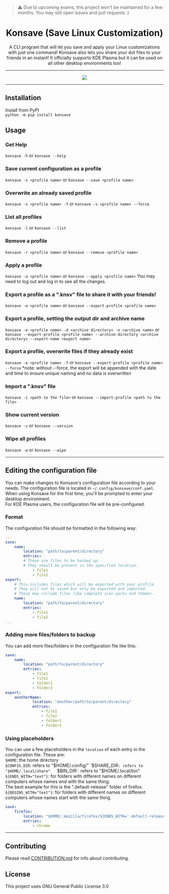 > :warning: Due to upcoming exams, this project won't be maintained for a few months. You may still open issues and pull requests :)

<h1 align=center> Konsave (Save Linux Customization) </h1>
<p align=center>A CLI program that will let you save and apply your Linux customizations with just one command! Konsave also lets you share your dot files to your friends in an instant! It officially supports KDE Plasma but it can be used on all other desktop environments too!</p>

---

<p align="center">
<img src="https://user-images.githubusercontent.com/39525869/109611033-a6732c80-7b53-11eb-9ece-ffd9cef49047.gif" />
</p>

---

## Installation
Install from PyPI  
`python -m pip install konsave`

## Usage
### Get Help
`konsave -h` or `konsave --help`
### Save current configuration as a profile
`konsave -s <profile name>` or `konsave --save <profile name>`
### Overwrite an already saved profile
`konsave -s <profile name> -f` or `konsave -s <profile name> --force `
### List all profiles
`konsave -l` or `konsave --list`
### Remove a profile
`konsave -r <profile name>` or `konsave --remove <profile name>`
### Apply a profile
`konsave -a <profile name>` or `konsave --apply <profile name>`
You may need to log out and log in to see all the changes.  
### Export a profile as a ".knsv" file to share it with your friends!
`konsave -e <profile name>` or `konsave --export-profile <profile name>`
### Export a profile, setting the output dir and archive name
`konsave -e <profile name> -d <archive directory> -n <archive name>`
or
`konsave --export-profile <profile name> --archive-directory <archive directory> --export-name <export name>`
### Export a profile, overwrite files if they already exist
`konsave -e <profile name> -f` or `konsave --export-profile <profile name> --force`
*note: without --force, the export will be appended with the date and time to ensure unique naming and no data is overwritten
### Import a ".knsv" file
`konsave -i <path to the file>` or `konsave --import-profile <path to the file>`
### Show current version
`konsave -v` or `konsave --version`  
### Wipe all profiles
`konsave -w` or `konsave --wipe`

  
---
  

## Editing the configuration file
You can make changes to Konsave's configuration file according to your needs. The configuration file is located in `~/.config/konsave/conf.yaml`.
When using Konsave for the first time, you'll be prompted to enter your desktop environment.  
For KDE Plasma users, the configuration file will be pre-configured.

### Format
The configuration file should be formatted in the following way:
```yaml
---
save:
    name:
        location: "path/to/parent/directory"
        entries: 
        # These are files to be backed up.
        # They should be present in the specified location.
            - file1
            - file2
export:
    # This includes files which will be exported with your profile.
    # They will not be saved but only be exported and imported.
    # These may include files like complete icon packs and themes..
    name:
        location: "path/to/parent/directory"
        entries: 
            - file1
            - file2
...
```

### Adding more files/folders to backup
You can add more files/folders in the configuration file like this:
```yaml
save:
    name:
        location: "path/to/parent/directory"
        entries:
            - file1
            - file2
            - folder1
            - folder2
export:
    anotherName:
            location: "another/path/to/parent/directory"
            entries:
                - file1
                - file2
                - folder1
                - folder2
```

### Using placeholders
You can use a few placeholders in the `location` of each entry in the configuration file. These are:  
`$HOME`: the home directory  
`$CONFIG_DIR`: refers to "$HOME/.config/"  
`$SHARE_DIR`: refers to "$HOME/.local/share"  
`$BIN_DIR`: refers to "$HOME/.local/bin"  
`${ENDS_WITH="text"}`: for folders with different names on different computers whose names end with the same thing.  
The best example for this is the ".default-release" folder of firefox.  
`${BEGINS_WITH="text"}`: for folders with different names on different computers whose names start with the same thing.  


```yaml
save:
    firefox:
        location: "$HOME/.mozilla/firefox/${ENDS_WITH='.default-release'}"
        entries:
            - chrome
```

---

## Contributing
Please read [CONTRIBUTION.md](https://github.com/Prayag2/konsave/blob/master/CONTRIBUTION.md) for info about contributing. 

## License
This project uses GNU General Public License 3.0
